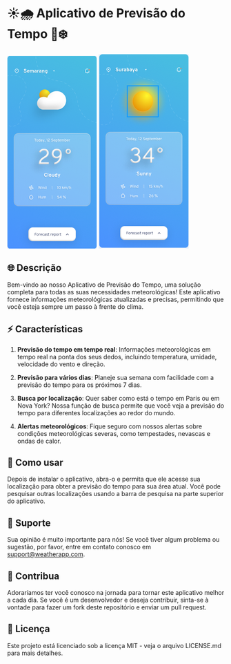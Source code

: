 # ☀️🌧️ Aplicativo de Previsão do Tempo 🌈❄️

<img src="./images/Capa.png">
<img src="./images/Capa-Two.png">

## 🌐 Descrição

Bem-vindo ao nosso Aplicativo de Previsão do Tempo, uma solução completa para todas as suas necessidades meteorológicas! Este aplicativo fornece informações meteorológicas atualizadas e precisas, permitindo que você esteja sempre um passo à frente do clima.

## ⚡ Características

1. **Previsão do tempo em tempo real**: Informações meteorológicas em tempo real na ponta dos seus dedos, incluindo temperatura, umidade, velocidade do vento e direção.

2. **Previsão para vários dias**: Planeje sua semana com facilidade com a previsão do tempo para os próximos 7 dias.

3. **Busca por localização**: Quer saber como está o tempo em Paris ou em Nova York? Nossa função de busca permite que você veja a previsão do tempo para diferentes localizações ao redor do mundo.

4. **Alertas meteorológicos**: Fique seguro com nossos alertas sobre condições meteorológicas severas, como tempestades, nevascas e ondas de calor.

## 🚀 Como usar

Depois de instalar o aplicativo, abra-o e permita que ele acesse sua localização para obter a previsão do tempo para sua área atual. Você pode pesquisar outras localizações usando a barra de pesquisa na parte superior do aplicativo.

## 💖 Suporte

Sua opinião é muito importante para nós! Se você tiver algum problema ou sugestão, por favor, entre em contato conosco em support@weatherapp.com.

## 🌟 Contribua

Adoraríamos ter você conosco na jornada para tornar este aplicativo melhor a cada dia. Se você é um desenvolvedor e deseja contribuir, sinta-se à vontade para fazer um fork deste repositório e enviar um pull request.

## 📃 Licença

Este projeto está licenciado sob a licença MIT - veja o arquivo LICENSE.md para mais detalhes.
